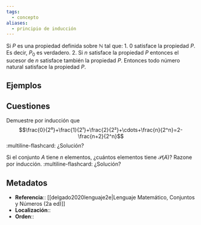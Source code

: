 ```yaml
---
tags:
  - concepto
aliases:
  - principio de inducción
---
```

Si $P$ es una propiedad definida sobre $\mathbb{N}$ tal que:
    1. $0$ satisface la propiedad $P$. Es decir, $P_0$ es verdadero.
    2. Si $n$ satisface la propiedad $P$ entonces el sucesor de $n$ satisface también la propiedad $P$.
Entonces todo número natural satisface la propiedad $P$.

##  Ejemplos

## Cuestiones

Demuestre por inducción que
$$\frac{0}{2⁰}+\frac{1}{2¹}+\frac{2}{2²}+\cdots+\frac{n}{2^n}=2-\frac{n+2}{2^n}$$
:multiline-flashcard:
¿Solución?

Si el conjunto $A$ tiene $n$ elementos, ¿cuántos elementos tiene $\mathscr{P}(A)$? Razone por inducción.
:multiline-flashcard:
¿Solución?
## Metadatos
- **Referencia**:: [[delgado2020lenguaje2e|Lenguaje Matemático, Conjuntos y Números (2a ed)]]
- **Localización**::
- **Orden**::